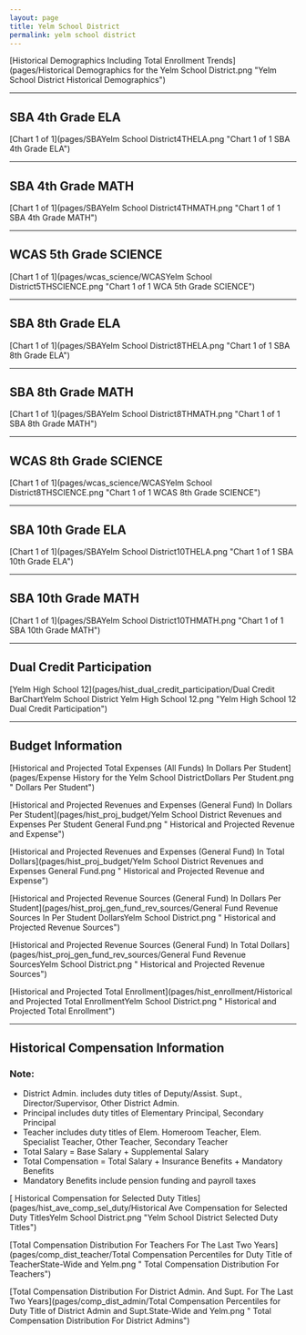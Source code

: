 ```yaml
---
layout: page
title: Yelm School District
permalink: yelm school district
---
```



[Historical Demographics Including Total Enrollment Trends](pages/Historical Demographics for the Yelm School District.png "Yelm School District Historical Demographics")

___

## SBA 4th Grade ELA

[Chart 1 of 1](pages/SBAYelm School District4THELA.png "Chart 1 of 1 SBA 4th Grade ELA")


___

## SBA 4th Grade MATH

[Chart 1 of 1](pages/SBAYelm School District4THMATH.png "Chart 1 of 1 SBA 4th Grade MATH")


___

## WCAS 5th Grade SCIENCE

[Chart 1 of 1](pages/wcas_science/WCASYelm School District5THSCIENCE.png "Chart 1 of 1 WCA 5th Grade SCIENCE")


___

## SBA 8th Grade ELA

[Chart 1 of 1](pages/SBAYelm School District8THELA.png "Chart 1 of 1 SBA 8th Grade ELA")


___

## SBA 8th Grade MATH

[Chart 1 of 1](pages/SBAYelm School District8THMATH.png "Chart 1 of 1 SBA 8th Grade MATH")


___

## WCAS 8th Grade SCIENCE

[Chart 1 of 1](pages/wcas_science/WCASYelm School District8THSCIENCE.png "Chart 1 of 1 WCAS 8th Grade SCIENCE")


___

## SBA 10th Grade ELA

[Chart 1 of 1](pages/SBAYelm School District10THELA.png "Chart 1 of 1 SBA 10th Grade ELA")


___

## SBA 10th Grade MATH

[Chart 1 of 1](pages/SBAYelm School District10THMATH.png "Chart 1 of 1 SBA 10th Grade MATH")


___

## Dual Credit Participation

[Yelm High School 12](pages/hist_dual_credit_participation/Dual Credit BarChartYelm School District Yelm High School 12.png "Yelm High School 12 Dual Credit Participation")


___

## Budget Information

[Historical and Projected Total Expenses (All Funds) In Dollars Per Student](pages/Expense History for the Yelm School DistrictDollars Per Student.png " Dollars Per Student")

[Historical and Projected Revenues and Expenses (General Fund) In Dollars Per Student](pages/hist_proj_budget/Yelm School District Revenues and Expenses Per Student General Fund.png " Historical and Projected Revenue and Expense")

[Historical and Projected Revenues and Expenses (General Fund) In Total Dollars](pages/hist_proj_budget/Yelm School District Revenues and Expenses General Fund.png " Historical and Projected Revenue and Expense")

[Historical and Projected Revenue Sources (General Fund) In Dollars Per Student](pages/hist_proj_gen_fund_rev_sources/General Fund Revenue Sources In Per Student DollarsYelm School District.png " Historical and Projected Revenue Sources")

[Historical and Projected Revenue Sources (General Fund) In Total Dollars](pages/hist_proj_gen_fund_rev_sources/General Fund Revenue SourcesYelm School District.png " Historical and Projected Revenue Sources")

[Historical and Projected Total Enrollment](pages/hist_enrollment/Historical and Projected Total EnrollmentYelm School District.png " Historical and Projected Total Enrollment")


___

## Historical Compensation Information
### Note:
- District Admin. includes duty titles of Deputy/Assist. Supt., Director/Supervisor, Other District Admin.
- Principal includes duty titles of Elementary Principal, Secondary Principal
- Teacher includes duty titles of Elem. Homeroom Teacher, Elem. Specialist Teacher, Other Teacher, Secondary Teacher
- Total Salary = Base Salary + Supplemental Salary
- Total Compensation = Total Salary + Insurance Benefits + Mandatory Benefits
- Mandatory Benefits include pension funding and payroll taxes

[ Historical Compensation for Selected Duty Titles](pages/hist_ave_comp_sel_duty/Historical Ave Compensation for Selected Duty TitlesYelm School District.png "Yelm School District Selected Duty Titles")

[Total Compensation Distribution For Teachers For The Last Two Years](pages/comp_dist_teacher/Total Compensation Percentiles for Duty Title of TeacherState-Wide and Yelm.png " Total Compensation Distribution For Teachers")

[Total Compensation Distribution For District Admin. And Supt. For The Last Two Years](pages/comp_dist_admin/Total Compensation Percentiles for Duty Title of District Admin and Supt.State-Wide and Yelm.png " Total Compensation Distribution For District Admins")

